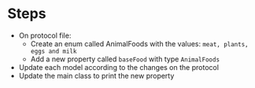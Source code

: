 # Steps
- On protocol file:
  - Create an enum called AnimalFoods with the values: `meat, plants, eggs and milk`
  - Add a new property called `baseFood` with type `AnimalFoods`
- Update each model according to the changes on the protocol
- Update the main class to print the new property
